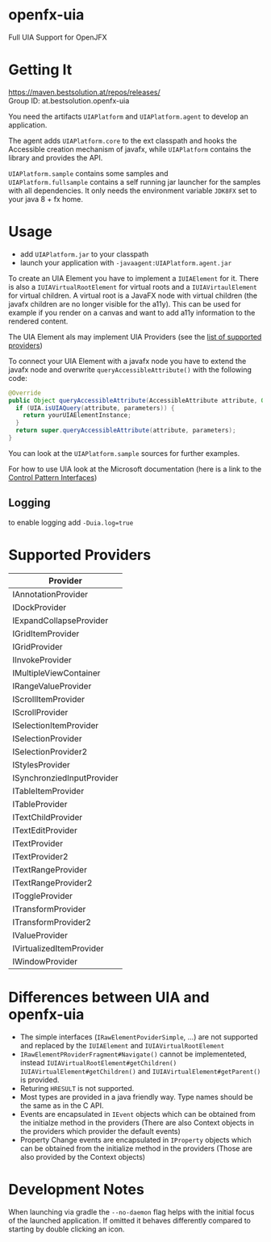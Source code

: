 # openfx-uia

Full UIA Support for OpenJFX

# Getting It

 https://maven.bestsolution.at/repos/releases/   
 Group ID: at.bestsolution.openfx-uia    

 You need the artifacts `UIAPlatform` and `UIAPlatform.agent` to develop an application.

 The agent adds `UIAPlatform.core` to the ext classpath and hooks the Accessible creation mechanism of javafx, while `UIAPlatform` contains the library and provides the API.

 `UIAPlatform.sample` contains some samples and   
 `UIAPlatform.fullsample` contains a self running jar launcher for the samples with all dependencies. It only needs the environment variable `JDK8FX` set to your java 8 + fx home.

# Usage

 * add `UIAPlatform.jar` to your classpath
 * launch your application with `-javaagent:UIAPlatform.agent.jar`

To create an UIA Element you have to implement a `IUIAElement` for it. There is also a `IUIAVirtualRootElement` for virtual roots and a `IUIAVirtaulElement` for virtual children. A virtual root is a JavaFX node with virtual children (the javafx children are no longer visible for the a11y). This can be used for example if you render on a canvas and want to add a11y information to the rendered content.

The UIA Element als may implement UIA Providers (see the [list of supported providers](#supported-providers))

To connect your UIA Element with a javafx node you have to extend the javafx node and overwrite `queryAccessibleAttribute()` with the following code:

```java
@Override
public Object queryAccessibleAttribute(AccessibleAttribute attribute, Object... parameters) {
  if (UIA.isUIAQuery(attribute, parameters)) {
    return yourUIAElementInstance;
  }
  return super.queryAccessibleAttribute(attribute, parameters);
}
```

You can look at the `UIAPlatform.sample` sources for further examples.

For how to use UIA look at the Microsoft documentation (here is a link to the [Control Pattern Interfaces](https://docs.microsoft.com/en-us/windows/win32/winauto/uiauto-cpinterfaces))

## Logging

 to enable logging add `-Duia.log=true`

# Supported Providers

| Provider                      |
| ------------------------      |
| IAnnotationProvider           |
| IDockProvider                 |
| IExpandCollapseProvider       |
| IGridItemProvider             |
| IGridProvider                 |
| IInvokeProvider               |
| IMultipleViewContainer        |
| IRangeValueProvider           |
| IScrollItemProvider           |
| IScrollProvider               |
| ISelectionItemProvider        |
| ISelectionProvider            |
| ISelectionProvider2           |
| IStylesProvider               |
| ISynchronziedInputProvider    |
| ITableItemProvider            |
| ITableProvider                |
| ITextChildProvider            |
| ITextEditProvider             |
| ITextProvider                 |
| ITextProvider2                |
| ITextRangeProvider            |
| ITextRangeProvider2           |
| IToggleProvider               |
| ITransformProvider            |
| ITransformProvider2           |
| IValueProvider                |
| IVirtualizedItemProvider      |
| IWindowProvider               |

# Differences between UIA and openfx-uia

 * The simple interfaces (`IRawElementPoviderSimple`, ...) are not supported and replaced by the `IUIAElement` and `IUIAVirtualRootElement`  
 * `IRawElementPRoviderFragment#Navigate()` cannot be implementeted, instead `IUIAVirtualRootElement#getChildren()` `IUIAVirtualElement#getChildren()` and `IUIAVirtualElement#getParent()` is provided.
 * Returing `HRESULT` is not supported.
 * Most types are provided in a java friendly way. Type names should be the same as in the C API.
 * Events are encapsulated in `IEvent` objects which can be obtained from the initialze method in the providers (There are also Context objects in the providers which provider the default events)
 * Property Change events are encapsulated in `IProperty` objects which can be obtained from the initialize method in the providers (Those are also provided by the Context objects)


 # Development Notes
 When launching via gradle the `--no-daemon` flag helps with the initial focus of the launched application. If omitted it behaves differently compared to starting by double clicking an icon.